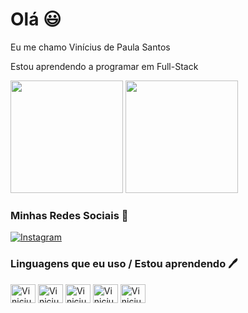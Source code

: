 # Olá 😃

Eu me chamo Vinícius de Paula Santos

Estou aprendendo a programar em Full-Stack

<div>
   <img height="180em" src="https://github-readme-stats.vercel.app/api?username=ViniciuPSantos&show_icons=true&theme=tokyonight"/>
 <img height="180em" src="https://github-readme-stats.vercel.app/api/top-langs/?username=ViniciuPSantos&layout=compact&theme=tokyonight"/>
</div>

### Minhas Redes Sociais 🤠

[![Instagram](https://img.shields.io/badge/Instagram-E4405F?style=for-the-badge&logo=instagram&logoColor=white)](https://www.instagram.com/depaula.vini/)


### Linguagens que eu uso / Estou aprendendo 🖊️

<div>
  
  <img align="center" alt="Vinicius-html" height="30" width="40" src="https://cdn.jsdelivr.net/gh/devicons/devicon/icons/html5/html5-original-wordmark.svg"/>
  <img align="center" alt="Vinicius-css" height="30" width="40" src="https://cdn.jsdelivr.net/gh/devicons/devicon/icons/css3/css3-original-wordmark.svg"/>
  <img align="center" alt="Vinicius-python" height="30" width="40" src="https://cdn.jsdelivr.net/gh/devicons/devicon/icons/python/python-original-wordmark.svg"/>
  <img align="center" alt="Vinicius-JavaScript" height="30" width="40" src="https://cdn.jsdelivr.net/gh/devicons/devicon/icons/javascript/javascript-original.svg"/>
   <img align="center" alt="Vinicius-JavaScript" height="30" width="40" src="https://cdn.jsdelivr.net/gh/devicons/devicon/icons/java/java-original.svg"/>

  
</div>

